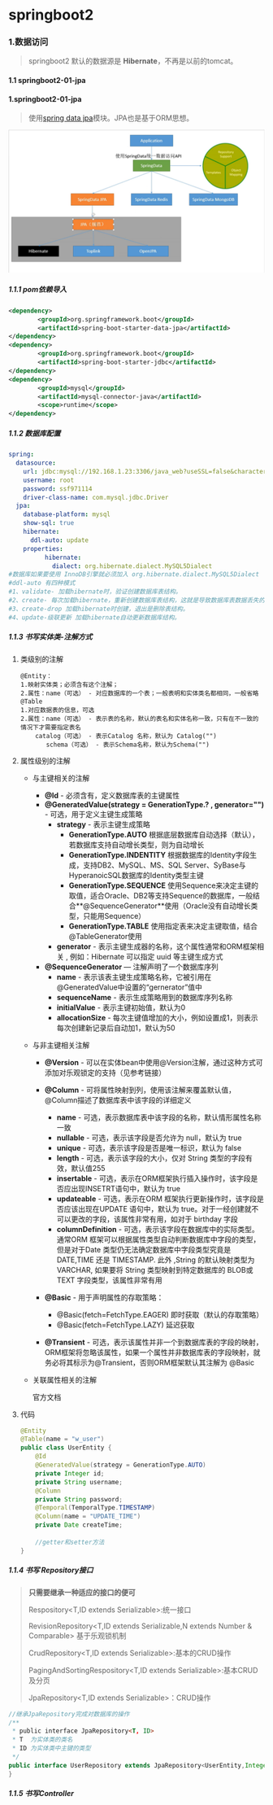 # springboot2
### 1.数据访问

> springboot2 默认的数据源是 **Hibernate**，不再是以前的tomcat。

#### 1.1 springboot2-01-jpa
#### 1.springboot2-01-jpa
> 使用[spring data jpa](https://docs.spring.io/spring-data/jpa/docs/2.1.0.RC1/reference/html/)模块。JPA也是基于ORM思想。

![](img/springdata.png)

##### 1.1.1 pom依赖导入

~~~xml
<dependency>
		<groupId>org.springframework.boot</groupId>
		<artifactId>spring-boot-starter-data-jpa</artifactId>
</dependency>
<dependency>
		<groupId>org.springframework.boot</groupId>
		<artifactId>spring-boot-starter-jdbc</artifactId>
</dependency>
<dependency>
		<groupId>mysql</groupId>
		<artifactId>mysql-connector-java</artifactId>
		<scope>runtime</scope>
</dependency>
~~~

##### 1.1.2 数据库配置
~~~yml
spring:
  datasource:
    url: jdbc:mysql://192.168.1.23:3306/java_web?useSSL=false&characterEncoding=utf-8
    username: root
    password: ssf971114
    driver-class-name: com.mysql.jdbc.Driver
  jpa:
    database-platform: mysql
    show-sql: true
    hibernate:
      ddl-auto: update
    properties:
          hibernate:
            dialect: org.hibernate.dialect.MySQL5Dialect
#数据库如果要使用 InnoDB引擎就必须加入 org.hibernate.dialect.MySQL5Dialect
#ddl-auto 有四种模式
#1、validate- 加载hibernate时，验证创建数据库表结构。
#2、create- 每次加载hibernate，重新创建数据库表结构，这就是导致数据库表数据丢失的原因。
#3、create-drop 加载hibernate时创建，退出是删除表结构。
#4、update-级联更新 加载hibernate自动更新数据库结构。
~~~

##### 1.1.3 书写实体类-注解方式

1. 类级别的注解

   ~~~（java
   @Entity：
   1.映射实体类；必须含有这个注解；
   2.属性：name（可选） - 对应数据库的一个表；一般表明和实体类名都相同，一般省略
   @Table
   1.对应数据表的信息，可选
   2.属性：name（可选） - 表示表的名称，默认的表名和实体名称一致，只有在不一致的情况下才需要指定表名
   	   catalog（可选） - 表示Catalog 名称，默认为 Catalog("")
          schema（可选） - 表示Schema名称，默认为Schema("")
   ~~~

2. 属性级别的注解

   - 与主键相关的注解

     - **@Id** - 必须含有，定义数据库表的主键属性
     - **@GeneratedValue(strategy = GenerationType.? , generator="")** - 可选，用于定义主键生成策略
       - **strategy** - 表示主键生成策略
         - **GenerationType.AUTO** 根据底层数据库自动选择（默认），若数据库支持自动增长类型，则为自动增长
         - **GenerationType.INDENTITY** 根据数据库的Identity字段生成，支持DB2、MySQL、MS、SQL Server、SyBase与HyperanoicSQL数据库的Identity类型主键
         - **GenerationType.SEQUENCE** 使用Sequence来决定主键的取值，适合Oracle、DB2等支持Sequence的数据库，一般结合**@SequenceGenerator**使用（Oracle没有自动增长类型，只能用Sequence）
         - **GenerationType.TABLE**  使用指定表来决定主键取值，结合@TableGenerator使用
       - **generator** - 表示主键生成器的名称，这个属性通常和ORM框架相关 , 例如：Hibernate 可以指定 uuid 等主键生成方式 
     - **@SequenceGenerator** — 注解声明了一个数据库序列 
       - **name** - 表示该表主键生成策略名称，它被引用在@GeneratedValue中设置的“gernerator”值中
       - **sequenceName** - 表示生成策略用到的数据库序列名称
       - **initialValue** - 表示主键初始值，默认为0
       - **allocationSize** - 每次主键值增加的大小，例如设置成1，则表示每次创建新记录后自动加1，默认为50

   - 与非主键相关注解

     - **@Version** - 可以在实体bean中使用@Version注解，通过这种方式可添加对乐观锁定的支持（见参考链接）
     - **@Column** - 可将属性映射到列，使用该注解来覆盖默认值，@Column描述了数据库表中该字段的详细定义
       - **name** - 可选，表示数据库表中该字段的名称，默认情形属性名称一致
       - **nullable** - 可选，表示该字段是否允许为 null，默认为 true
       - **unique** - 可选，表示该字段是否是唯一标识，默认为 false
       - **length** - 可选，表示该字段的大小，仅对 String 类型的字段有效，默认值255
       - **insertable** - 可选，表示在ORM框架执行插入操作时，该字段是否应出现INSETRT语句中，默认为 true
       - **updateable** - 可选，表示在ORM 框架执行更新操作时，该字段是否应该出现在UPDATE 语句中，默认为 true。对于一经创建就不可以更改的字段，该属性非常有用，如对于 birthday 字段
       - **columnDefinition** - 可选，表示该字段在数据库中的实际类型。通常ORM 框架可以根据属性类型自动判断数据库中字段的类型，但是对于Date 类型仍无法确定数据库中字段类型究竟是 DATE,TIME 还是 TIMESTAMP. 此外 ,String 的默认映射类型为 VARCHAR, 如果要将 String 类型映射到特定数据库的 BLOB或 TEXT 字段类型，该属性非常有用
     - **@Basic** - 用于声明属性的存取策略：

       - @Basic(fetch=FetchType.EAGER)   即时获取（默认的存取策略）
       - @Basic(fetch=FetchType.LAZY)       延迟获取
     - **@Transient** - 可选，表示该属性并非一个到数据库表的字段的映射，ORM框架将忽略该属性，如果一个属性并非数据库表的字段映射，就务必将其标示为@Transient，否则ORM框架默认其注解为 @Basic

   - 关联属性相关的注解

     官方文档

3. 代码

   ~~~java
   @Entity
   @Table(name = "w_user")
   public class UserEntity {
       @Id
       @GeneratedValue(strategy = GenerationType.AUTO)
       private Integer id;
       private String username;  
       @Column
       private String password;
       @Temporal(TemporalType.TIMESTAMP)
       @Column(name = "UPDATE_TIME")
       private Date createTime;
   
       //getter和setter方法
   }
   ~~~

##### 1.1.4 书写 Repository接口

> **只需要继承一种适应的接口的便可**
>
> Respository<T,ID extends Serializable>:统一接口
>
> RevisionRepository<T,ID extends Serializable,N extends Number & Comparable<N>> 基于乐观锁机制
>
> CrudRepository<T,ID extends Serializable>:基本的CRUD操作
>
> PagingAndSortingRespository<T,ID extends Serializable>:基本CRUD及分页
>
> JpaRepository<T,ID extends Serializable>：CRUD操作

~~~java
//继承JpaRepository完成对数据库的操作
/**
 * public interface JpaRepository<T, ID>
 * T  为实体类的类名
 * ID 为实体类中主键的类型
 */
public interface UserRepository extends JpaRepository<UserEntity,Integer> {
}
~~~

##### 1.1.5 书写Controller

~~~java

~~~


